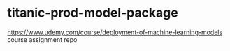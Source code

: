 # titanic-prod-model-package
https://www.udemy.com/course/deployment-of-machine-learning-models course assignment repo
